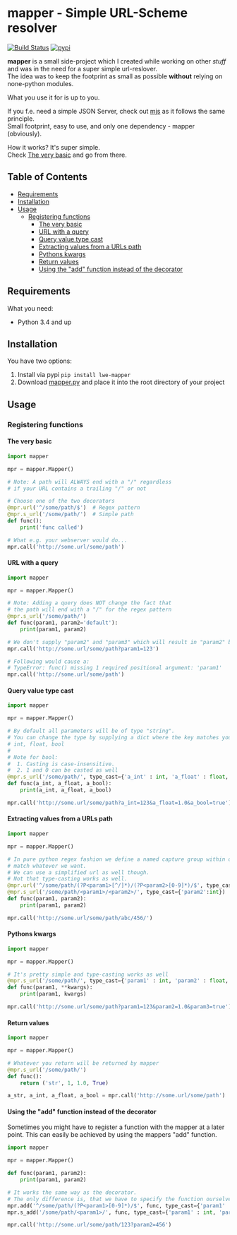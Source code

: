 mapper - Simple URL-Scheme resolver
===================================
[![Build Status](https://travis-ci.org/linuxwhatelse/mapper.svg?branch=master)](https://travis-ci.org/linuxwhatelse/mapper)
[![pypi](https://img.shields.io/pypi/v/lwe-mapper.svg)](https://pypi.python.org/pypi/lwe-mapper)

**mapper** is a small side-project which I created while working on other *stuff* and was in the need for a super simple url-reslover.  
The idea was to keep the footprint as small as possible **without** relying on none-python modules.

What you use it for is up to you.  

If you f.e. need a simple JSON Server, check out [mjs](https://github.com/linuxwhatelse/mjs) as it follows the
same principle.  
Small footprint, easy to use, and only one dependency - mapper (obviously).

How it works? It's super simple.  
Check [The very basic](#the-very-basic) and go from there.

## Table of Contents
* [Requirements](#requirements)
* [Installation](#installation)
* [Usage](#usage)
    * [Registering functions](#registering-functions)
        * [The very basic](#the-very-basic)
        * [URL with a query](#url-with-a-query)
        * [Query value type cast](#query-value-type-cast)
        * [Extracting values from a URLs path](#extracting-values-from-a-urls-path)
        * [Pythons kwargs](#pythons-kwargs)
        * [Return values](#return-values)
        * [Using the "add" function instead of the decorator](#using-the-add-function-instead-of-the-decorator)

## Requirements
What you need:
* Python 3.4 and up

## Installation
You have two options:

1. Install via pypi `pip install lwe-mapper`
2. Download [mapper.py](https://github.com/linuxwhatelse/mapper/blob/master/mapper.py) and place it into the root directory of your project

## Usage

### Registering functions

#### The very basic
``` python
import mapper

mpr = mapper.Mapper()

# Note: A path will ALWAYS end with a "/" regardless
# if your URL contains a trailing "/" or not

# Choose one of the two decorators
@mpr.url('^/some/path/$')  # Regex pattern
@mpr.s_url('/some/path/')  # Simple path
def func():
    print('func called')

# What e.g. your webserver would do...
mpr.call('http://some.url/some/path')
```

#### URL with a query
``` python
import mapper

mpr = mapper.Mapper()

# Note: Adding a query does NOT change the fact that
# the path will end with a "/" for the regex pattern
@mpr.s_url('/some/path/')
def func(param1, param2='default'):
    print(param1, param2)

# We don't supply "param2" and "param3" which will result in "param2" being None and param3 being 'default'
mpr.call('http://some.url/some/path?param1=123')

# Following would cause a:
# TypeError: func() missing 1 required positional argument: 'param1'
mpr.call('http://some.url/some/path')
```

#### Query value type cast
``` python
import mapper

mpr = mapper.Mapper()

# By default all parameters will be of type "string".
# You can change the type by supplying a dict where the key matches your parameters name and the value is one of:
# int, float, bool
#
# Note for bool:
#  1. Casting is case-insensitive.
#  2. 1 and 0 can be casted as well
@mpr.s_url('/some/path/', type_cast={'a_int' : int, 'a_float' : float, 'a_bool' : bool})
def func(a_int, a_float, a_bool):
    print(a_int, a_float, a_bool)

mpr.call('http://some.url/some/path?a_int=123&a_float=1.0&a_bool=true')
```

#### Extracting values from a URLs path
``` python
import mapper

mpr = mapper.Mapper()

# In pure python regex fashion we define a named capture group within our pattern to
# match whatever we want.
# We can use a simplified url as well though.
# Not that type-casting works as well.
@mpr.url('^/some/path/(?P<param1>[^/]*)/(?P<param2>[0-9]*)/$', type_cast={'param2':int}) # Regex pattern
@mpr.s_url('/some/path/<param1>/<param2>/', type_cast={'param2':int})                    # Simple path
def func(param1, param2):
    print(param1, param2)

mpr.call('http://some.url/some/path/abc/456/')
```

#### Pythons kwargs
``` python
import mapper

mpr = mapper.Mapper()

# It's pretty simple and type-casting works as well
@mpr.s_url('/some/path/', type_cast={'param1' : int, 'param2' : float, 'param3' : bool})
def func(param1, **kwargs):
    print(param1, kwargs)

mpr.call('http://some.url/some/path?param1=123&param2=1.0&param3=true')
```

#### Return values
``` python
import mapper

mpr = mapper.Mapper()

# Whatever you return will be returned by mapper
@mpr.s_url('/some/path/')
def func():
    return ('str', 1, 1.0, True)

a_str, a_int, a_float, a_bool = mpr.call('http://some.url/some/path')
```

#### Using the "add" function instead of the decorator
Sometimes you might have to register a function with the mapper at a later point. This can easily be achieved by using the mappers "add" function.
``` python
import mapper

mpr = mapper.Mapper()

def func(param1, param2):
    print(param1, param2)

# It works the same way as the decorator.
# The only difference is, that we have to specify the function ourselves.
mpr.add('^/some/path/(?P<param1>[0-9]*)/$', func, type_cast={'param1' : int, 'param2' : int})
mpr.s_add('/some/path/<param1>/', func, type_cast={'param1' : int, 'param2' : int})

mpr.call('http://some.url/some/path/123?param2=456')
```
